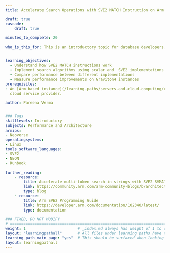 ```yaml
---
title: Accelerate Search Operations with SVE2 MATCH Instruction on Arm servers

draft: true
cascade:
    draft: true
    
minutes_to_complete: 20

who_is_this_for: This is an introductory topic for database developers, performance engineers, and anyone optimizing data processing workloads on Arm-based cloud instances.


learning_objectives:
  - Understand how SVE2 MATCH instructions work
  - Implement search algorithms using scalar and  SVE2 implementations using the MATCH instruction
  - Compare performance between different implementations
  - Measure performance improvements on Graviton4 instances
prerequisites:
- An [Arm based instance](/learning-paths/servers-and-cloud-computing/csp/) from an appropriate
  cloud service provider.

author: Pareena Verma


### Tags
skilllevels: Introductory
subjects: Performance and Architecture
armips:
- Neoverse
operatingsystems:
- Linux
tools_software_languages:
- SVE2
- NEON
- Runbook

further_reading:
    - resource:
        title: Accelerate multi-token search in strings with SVE2 SVMATCH instruction
        link: https://community.arm.com/arm-community-blogs/b/architectures-and-processors-blog/posts/multi-token-search-strings-svmatch-instruction
        type: blog
    - resource:
        title: Arm SVE2 Programming Guide
        link: https://developer.arm.com/documentation/102340/latest/
        type: documentation

### FIXED, DO NOT MODIFY
# ================================================================================
weight: 1                       # _index.md always has weight of 1 to order correctly
layout: "learningpathall"       # All files under learning paths have this same wrapper
learning_path_main_page: "yes"  # This should be surfaced when looking for related content. Only set for _index.md of learning path content.
layout: learningpathall
---
```

